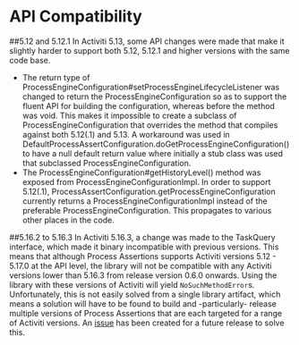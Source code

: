 # API Compatibility

##5.12 and 5.12.1
In Activiti 5.13, some API changes were made that make it slightly harder to support both 5.12, 5.12.1 and higher versions with the same code base. 

* The return type of ProcessEngineConfiguration#setProcessEngineLifecycleListener was changed to return the ProcessEngineConfiguration so as to support the fluent API for building the configuration, whereas before the method was void. This makes it impossible to create a subclass of ProcessEngineConfiguration that overrides the method that compiles against both 5.12(.1) and 5.13. A workaround was used in DefaultProcessAssertConfiguration.doGetProcessEngineConfiguration() to have a null default return value where initially a stub class was used that subclassed ProcessEngineConfiguration.
* The ProcessEngineConfiguration#getHistoryLevel() method was exposed from ProcessEngineConfigurationImpl. In order to support 5.12(.1), ProcessAssertConfiguration.getProcessEngineConfiguration currently returns a ProcessEngineConfigurationImpl instead of the preferable ProcessEngineConfiguration. This propagates to various other places in the code.

##5.16.2 to 5.16.3
In Activiti 5.16.3, a change was made to the TaskQuery interface, which made it binary incompatible with previous versions. This means that although Process Assertions supports Activiti versions 5.12 - 5.17.0 at the API level, the library will not be compatible with any Activiti versions lower than 5.16.3 from release version 0.6.0 onwards. Using the library with these versions of Activiti will yield `NoSuchMethodError`s. Unfortunately, this is not easily solved from a single library artifact, which means a solution will have to be found to build and -particularly- release multiple versions of Process Assertions that are each targeted for a range of Activiti versions. An [issue][issue-24] has been created for a future release to solve this.

[issue-24]: https://github.com/tiesebarrell/process-assertions/issues/24 "Issue 24" 